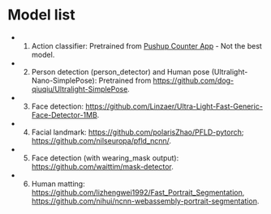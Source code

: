 # Model list

- 1. Action classifier: Pretrained from [Pushup Counter App](https://github.com/VNOpenAI/pushup-counter-app) - Not the best model.
- 2. Person detection (person_detector) and Human pose (Ultralight-Nano-SimplePose): Pretrained from <https://github.com/dog-qiuqiu/Ultralight-SimplePose>.
- 3. Face detection: <https://github.com/Linzaer/Ultra-Light-Fast-Generic-Face-Detector-1MB>.
- 4. Facial landmark: <https://github.com/polarisZhao/PFLD-pytorch>; <https://github.com/nilseuropa/pfld_ncnn/>.
- 5. Face detection (with wearing_mask output): <https://github.com/waittim/mask-detector>.
- 6. Human matting: <https://github.com/lizhengwei1992/Fast_Portrait_Segmentation>, <https://github.com/nihui/ncnn-webassembly-portrait-segmentation>.